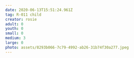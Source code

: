 ```yaml
---
date: 2020-06-13T15:51:24.961Z
tag: R-011 child
creator: rosie
adult: 0
youth: 0
small: 0
medium: 3
large: 0
photo: assets/8293b066-7c79-4992-ab26-31b74f30a277.jpeg
---
```

